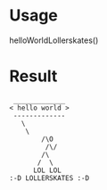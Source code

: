 # Usage
helloWorldLollerskates()
# Result
```
 _____________
< hello world >
 -------------
   \
    \
        /\O
         /\/
        /\
       /  \
      LOL LOL
:-D LOLLERSKATES :-D
```
